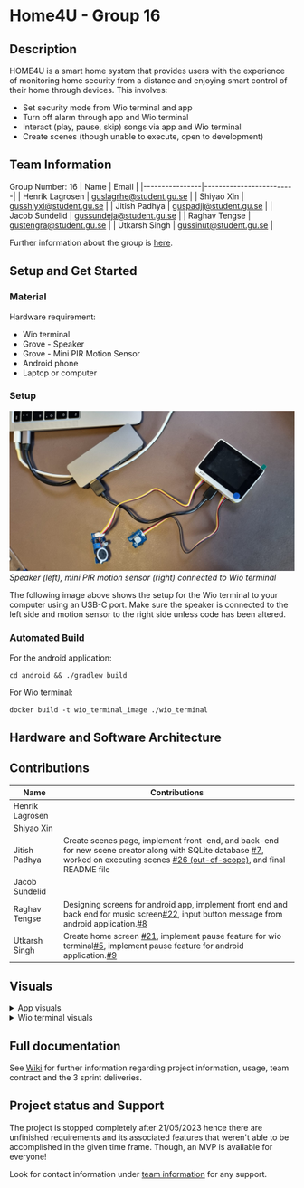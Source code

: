 # Home4U - Group 16
## Description
HOME4U is a smart home system that provides users with the experience of monitoring home security from a distance and enjoying smart control of their home through devices. This involves:
- Set security mode from Wio terminal and app
- Turn off alarm through app and Wio terminal
- Interact (play, pause, skip) songs via app and Wio terminal 
- Create scenes (though unable to execute, open to development)

## Team Information
Group Number: 16 
| Name           | Email                   |
|----------------|-------------------------|
| Henrik Lagrosen | guslagrhe@student.gu.se |
| Shiyao Xin     | gusshiyxi@student.gu.se |
| Jitish Padhya  | guspadji@student.gu.se  | 
| Jacob Sundelid | gussundeja@student.gu.se |
| Raghav Tengse  | gustengra@student.gu.se |
| Utkarsh Singh  | gussinut@student.gu.se  |

Further information about the group is [here](https://git.chalmers.se/courses/dit113/2023/group-16/group-16/-/wikis/team-contract).

## Setup and Get Started
### Material
Hardware requirement:
- Wio terminal
- Grove - Speaker
- Grove - Mini PIR Motion Sensor
- Android phone
- Laptop or computer

### Setup
![Wio Terminal Setup](README-images/WioTerminalSetupImage.jpg)*Speaker (left), mini PIR motion sensor (right) connected to Wio terminal*

The following image above shows the setup for the Wio terminal to your computer using an USB-C port. Make sure the speaker is connected to the left side and motion sensor to the right side unless code has been altered.

### Automated Build
For the android application:
```
cd android && ./gradlew build
```
For Wio terminal:
```
docker build -t wio_terminal_image ./wio_terminal
```

## Hardware and Software Architecture
[//]: <> (Add image for software and hardware architecture)

## Contributions
| Name           | Contributions|
|----------------|-------------------------|
| Henrik Lagrosen|  |
| Shiyao Xin     |  |
| Jitish Padhya  |Create scenes page, implement front-end, and back-end for new scene creator along with SQLite database [#7](https://git.chalmers.se/courses/dit113/2023/group-16/group-16/-/issues/7), worked on executing scenes [#26 (out-of-scope)](https://git.chalmers.se/courses/dit113/2023/group-16/group-16/-/issues/26), and final README file | 
| Jacob Sundelid |  |
| Raghav Tengse  |Designing screens for android app, implement front end and back end for music screen[#22](https://git.chalmers.se/courses/dit113/2023/group-16/group-16/-/issues/22), input button message from android application.[#8](https://git.chalmers.se/courses/dit113/2023/group-16/group-16/-/issues/8)  |
| Utkarsh Singh  |Create home screen [#21](https://git.chalmers.se/courses/dit113/2023/group-16/group-16/-/issues/21), implement pause feature for wio terminal[#5](https://git.chalmers.se/courses/dit113/2023/group-16/group-16/-/issues/5), implement pause feature for android application.[#9](https://git.chalmers.se/courses/dit113/2023/group-16/group-16/-/issues/9)  |

## Visuals
<details>
<summary>App visuals</summary>

|            |              |
|----------------|-------------------------|
|![Home screen](README-images/HomeScreen.jpg)*Home screen* |![New sceen screen](README-images/CreateAndUpdateSceneScreen.jpg)*Create scenes*  |
| ![Manage scenes](README-images/ManageScenesScreen.jpg)*Manage scenes*| ![Song player](README-images/SongPlayerScreen.jpg)*Song player* |
</details>

<details>
<summary>Wio terminal visuals</summary>

</details>

[//]: <> (TODO)

## Full documentation
See [Wiki](https://git.chalmers.se/courses/dit113/2023/group-16/group-16/-/wikis/home) for further information regarding project information, usage, team contract and the 3 sprint deliveries.

## Project status and Support
The project is stopped completely after 21/05/2023 hence there are unfinished requirements and its associated features that weren't able to be accomplished in the given time frame. Though, an MVP is available for everyone!

Look for contact information under [team information](#team-members) for any support.